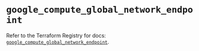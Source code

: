 # `google_compute_global_network_endpoint`

Refer to the Terraform Registry for docs: [`google_compute_global_network_endpoint`](https://registry.terraform.io/providers/hashicorp/google-beta/6.49.3/docs/resources/google_compute_global_network_endpoint).
